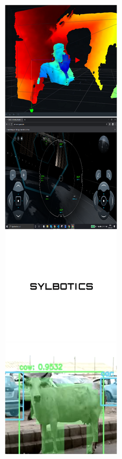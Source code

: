 <a href="https://www.yahoo.com/"> 
  <img src="images/realsense.png" alt="realsense-camera" height = "360" width="360"/>
</a>
<a href="https://www.yahoo.com/"> 
  <img src="images/spacex.png" alt="spacex-autopilot-bot" height = "360" width="360"/>
</a>
<a href="https://www.yahoo.com/"> 
  <img src="images/sylbotics.png" alt="logo" height = "360" width="360"/>
</a>
<a href="https://www.yahoo.com/"> 
  <img src="images/cow.png" alt="rogue-animal-detection" height = "360" width="360"/>
</a>

